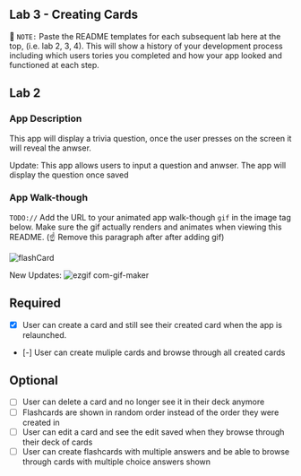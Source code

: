 ## Lab 3 - Creating Cards 

📝 `NOTE:` Paste the README templates for each subsequent lab here at the top, (i.e. lab 2, 3, 4). This will show a history of your development process including which users tories you completed and how your app looked and functioned at each step.

## Lab 2

### App Description
 This app will display a trivia question, once the user presses on the screen it will reveal the anwser.  

Update: This app allows users to input a question and anwser. The app will display the question once saved

### App Walk-though
`TODO://` Add the URL to your animated app walk-though `gif` in the image tag below. Make sure the gif actually renders and animates when viewing this README. (☝️ Remove this paragraph after after adding gif)

![flashCard](https://user-images.githubusercontent.com/109838962/191623621-97fd3421-9991-4f7c-90bc-ec0950f7d66e.gif)

New Updates: ![ezgif com-gif-maker](https://user-images.githubusercontent.com/109838962/193734388-718c85f6-1d7c-4b1b-9588-a854bab12501.gif)


## Required
- [X] User can create a card and still see their created card when the app is relaunched.
- [-] User can create muliple cards and browse through all created cards

## Optional
- [ ] User can delete a card and no longer see it in their deck anymore
- [ ] Flashcards are shown in random order instead of the order they were created in
- [ ] User can edit a card and see the edit saved when they browse through their deck of cards
- [ ] User can create flashcards with multiple answers and be able to browse through cards with multiple choice answers shown
